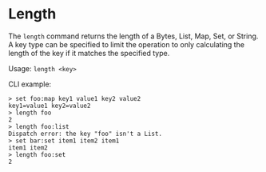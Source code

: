# Length

The `length` command returns the length of a Bytes, List, Map, Set, or String. A
key type can be specified to limit the operation to only calculating the length
of the key if it matches the specified type.

Usage: `length <key>`

CLI example:

```
> set foo:map key1 value1 key2 value2
key1=value1 key2=value2
> length foo
2
> length foo:list
Dispatch error: the key "foo" isn't a List.
> set bar:set item1 item2 item1
item1 item2
> length foo:set
2
```
